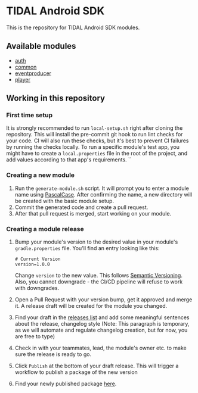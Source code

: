 # TIDAL Android SDK 

This is the repository for TIDAL Android SDK modules.

## Available modules

- [auth](./auth/README.md)
- [common](./common/README.md)
- [eventproducer](./eventproducer/README.md)
- [player](./player/README.md)

## Working in this repository

### First time setup
It is strongly recommended to run `local-setup.sh` right after cloning the repository. This will install the pre-commit git hook to run lint checks for your code. CI will also run these checks, but it's best to prevent CI failures by running the checks locally.
To run a specific module's test app, you might have to create a `local.properties` file in the root of the project, and add values according to that app's requirements.
``
### Creating a new module
1. Run the `generate-module.sh` script. It will prompt you to enter a module name using [PascalCase](https://pl.wikipedia.org/wiki/PascalCase).
After confirming the name, a new directory will be created with the basic module setup.
2. Commit the generated code and create a pull request.
3. After that pull request is merged, start working on your module.

### Creating a module release
1. Bump your module's version to the desired value in your module's `gradle.properties` file. You'll find an entry looking like this:
    ```
    # Current Version
    version=1.0.0
    ```
    Change `version` to the new value. This follows [Semantic Versioning](https://semver.org/). Also, you cannot downgrade - the CI/CD pipeline will refuse to work with downgrades.

2. Open a Pull Request with your version bump, get it approved and merge it. A release draft will be created for the module you changed.

3. Find your draft in the [releases list](https://github.com/tidal-music/tidal-sdk-android/releases) and add some meaningful sentences about the release, changelog style (Note: This paragraph is temporary, as we will automate and regulate changelog creation, but for now, you are free to type)

4. Check in with your teammates, lead, the module's owner etc. to make sure the release is ready to go.

5. Click `Publish` at the bottom of your draft release. This will trigger a workflow to publish a package of the new version

6. Find your newly published package [here](https://github.com/orgs/tidal-music/packages?repo_name=tidal-sdk-android). 
